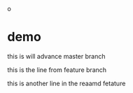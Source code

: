 o 
# demo

this is will advance master branch 


this is the line from feature branch

this is another line in the reaamd fetature 
